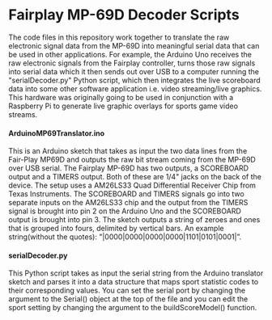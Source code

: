 # Fairplay MP-69D Decoder Scripts

The code files in this repository work together to translate the raw electronic signal data from the MP-69D into meaningful serial data that can be used in other applications. For example, the Arduino Uno receives the raw electronic signals from the Fairplay controller, turns those raw signals into serial data which it then sends out over USB to a computer running the "serialDecoder.py" Python script, which then integrates the live scoreboard data into some other software application i.e. video streaming/live graphics. This hardware was originally going to be used in conjunction with a Raspberry Pi to generate live graphic overlays for sports game video streams.


#### ArduinoMP69Translator.ino
This is an Arduino sketch that takes as input the two data lines from the Fair-Play MP69D and outputs the raw bit stream coming from the MP-69D over USB serial. The Fairplay MP-69D has two outputs, a SCOREBOARD output and a TIMERS output. Both of these are 1/4" jacks on the back of the device. The setup uses a AM26LS33 Quad Differential Receiver Chip from Texas Instruments. The SCOREBOARD and TIMERS signals go into two separate inputs on the AM26LS33 chip and the output from the TIMERS signal is brought into pin 2 on the Arduino Uno and the SCOREBOARD output is brought into pin 3. The sketch outputs a string of zeroes and ones that is grouped into fours, delimited by vertical bars. An example string(without the quotes): "|0000|0000|0000|0000|1101|0101|0001|”. 

#### serialDecoder.py
This Python script takes as input the serial string from the Arduino translator sketch and parses it into a data structure that maps sport statistic codes to their corresponding values. You can set the serial port by changing the argument to the Serial() object at the top of the file and you can edit the sport setting by changing the argument to the buildScoreModel() function. 
